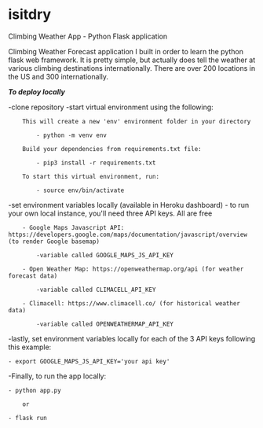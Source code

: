 # isitdry
Climbing Weather App - Python Flask application


Climbing Weather Forecast application I built in order to learn the python flask web framework. It is pretty simple, but actually does tell the weather at various climbing destinations internationally. There are over 200 locations in the US and 300 internationally. 


***To deploy locally***

-clone repository
-start virtual environment using the following:

        This will create a new 'env' environment folder in your directory

            - python -m venv env   
        
        Build your dependencies from requirements.txt file:
        
            - pip3 install -r requirements.txt
            
        To start this virtual environment, run:
        
            - source env/bin/activate

-set environment variables locally (available in Heroku dashboard)
    - to run your own local instance, you'll need three API keys. All are free
    
        - Google Maps Javascript API: https://developers.google.com/maps/documentation/javascript/overview (to render Google basemap)
        
            -variable called GOOGLE_MAPS_JS_API_KEY
        
        - Open Weather Map: https://openweathermap.org/api (for weather forecast data)
        
            -variable called CLIMACELL_API_KEY
        
        - Climacell: https://www.climacell.co/ (for historical weather data)
        
            -variable called OPENWEATHERMAP_API_KEY
        
-lastly, set environment variables locally for each of the 3 API keys following this example:

    - export GOOGLE_MAPS_JS_API_KEY='your api key'
    
    
-Finally, to run the app locally:

    - python app.py
    
        or
        
    - flask run
        
    
